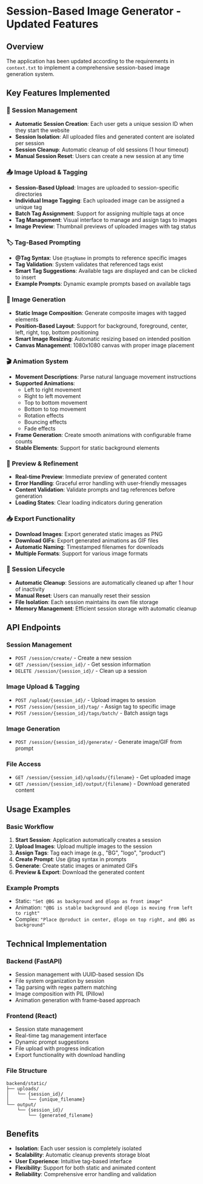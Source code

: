 # Session-Based Image Generator - Updated Features

## Overview
The application has been updated according to the requirements in `context.txt` to implement a comprehensive session-based image generation system.

## Key Features Implemented

### 🔄 Session Management
- **Automatic Session Creation**: Each user gets a unique session ID when they start the website
- **Session Isolation**: All uploaded files and generated content are isolated per session
- **Session Cleanup**: Automatic cleanup of old sessions (1 hour timeout)
- **Manual Session Reset**: Users can create a new session at any time

### 📤 Image Upload & Tagging
- **Session-Based Upload**: Images are uploaded to session-specific directories
- **Individual Image Tagging**: Each uploaded image can be assigned a unique tag
- **Batch Tag Assignment**: Support for assigning multiple tags at once
- **Tag Management**: Visual interface to manage and assign tags to images
- **Image Preview**: Thumbnail previews of uploaded images with tag status

### 🏷️ Tag-Based Prompting
- **@Tag Syntax**: Use `@tagName` in prompts to reference specific images
- **Tag Validation**: System validates that referenced tags exist
- **Smart Tag Suggestions**: Available tags are displayed and can be clicked to insert
- **Example Prompts**: Dynamic example prompts based on available tags

### 🎨 Image Generation
- **Static Image Composition**: Generate composite images with tagged elements
- **Position-Based Layout**: Support for background, foreground, center, left, right, top, bottom positioning
- **Smart Image Resizing**: Automatic resizing based on intended position
- **Canvas Management**: 1080x1080 canvas with proper image placement

### 🎬 Animation System
- **Movement Descriptions**: Parse natural language movement instructions
- **Supported Animations**:
  - Left to right movement
  - Right to left movement
  - Top to bottom movement
  - Bottom to top movement
  - Rotation effects
  - Bouncing effects
  - Fade effects
- **Frame Generation**: Create smooth animations with configurable frame counts
- **Stable Elements**: Support for static background elements

### 👀 Preview & Refinement
- **Real-time Preview**: Immediate preview of generated content
- **Error Handling**: Graceful error handling with user-friendly messages
- **Content Validation**: Validate prompts and tag references before generation
- **Loading States**: Clear loading indicators during generation

### 📥 Export Functionality
- **Download Images**: Export generated static images as PNG
- **Download GIFs**: Export generated animations as GIF files
- **Automatic Naming**: Timestamped filenames for downloads
- **Multiple Formats**: Support for various image formats

### 🧹 Session Lifecycle
- **Automatic Cleanup**: Sessions are automatically cleaned up after 1 hour of inactivity
- **Manual Reset**: Users can manually reset their session
- **File Isolation**: Each session maintains its own file storage
- **Memory Management**: Efficient session storage with automatic cleanup

## API Endpoints

### Session Management
- `POST /session/create/` - Create a new session
- `GET /session/{session_id}/` - Get session information
- `DELETE /session/{session_id}/` - Clean up a session

### Image Upload & Tagging
- `POST /upload/{session_id}/` - Upload images to session
- `POST /session/{session_id}/tag/` - Assign tag to specific image
- `POST /session/{session_id}/tags/batch/` - Batch assign tags

### Image Generation
- `POST /session/{session_id}/generate/` - Generate image/GIF from prompt

### File Access
- `GET /session/{session_id}/uploads/{filename}` - Get uploaded image
- `GET /session/{session_id}/output/{filename}` - Download generated content

## Usage Examples

### Basic Workflow
1. **Start Session**: Application automatically creates a session
2. **Upload Images**: Upload multiple images to the session
3. **Assign Tags**: Tag each image (e.g., "BG", "logo", "product")
4. **Create Prompt**: Use @tag syntax in prompts
5. **Generate**: Create static images or animated GIFs
6. **Preview & Export**: Download the generated content

### Example Prompts
- Static: `"Set @BG as background and @logo as front image"`
- Animation: `"@BG is stable background and @logo is moving from left to right"`
- Complex: `"Place @product in center, @logo on top right, and @BG as background"`

## Technical Implementation

### Backend (FastAPI)
- Session management with UUID-based session IDs
- File system organization by session
- Tag parsing with regex pattern matching
- Image composition with PIL (Pillow)
- Animation generation with frame-based approach

### Frontend (React)
- Session state management
- Real-time tag management interface
- Dynamic prompt suggestions
- File upload with progress indication
- Export functionality with download handling

### File Structure
```
backend/static/
├── uploads/
│   └── {session_id}/
│       └── {unique_filename}
└── output/
    └── {session_id}/
        └── {generated_filename}
```

## Benefits
- **Isolation**: Each user session is completely isolated
- **Scalability**: Automatic cleanup prevents storage bloat
- **User Experience**: Intuitive tag-based interface
- **Flexibility**: Support for both static and animated content
- **Reliability**: Comprehensive error handling and validation
